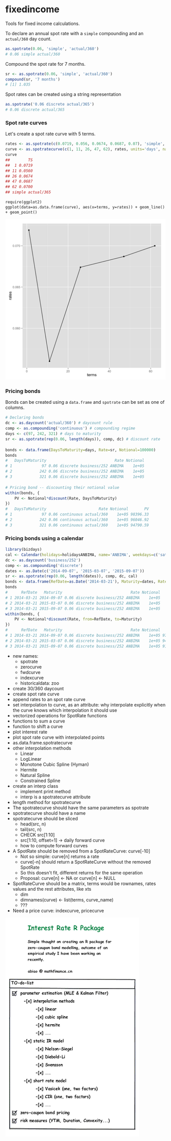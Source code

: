 # fixedincome

Tools for fixed income calculations.

To declare an annual spot rate with a `simple` compounding and an `actual/360` day count.

```r
as.spotrate(0.06, 'simple', 'actual/360')
# 0.06 simple actual/360 
```

Compound the spot rate for 7 months.

```r
sr <- as.spotrate(0.06, 'simple', 'actual/360')
compound(sr, '7 months')
# [1] 1.035
```

Spot rates can be created using a string representation

```r
as.spotrate('0.06 discrete actual/365')
# 0.06 discrete actual/365
```

### Spot rate curves

Let's create a spot rate curve with 5 terms.

```r
rates <- as.spotrate(c(0.0719, 0.056, 0.0674, 0.0687, 0.07), 'simple', 'actual/365')
curve <- as.spotratecurve(c(1, 11, 26, 47, 62), rates, units='days', name='TS')
curve
##        TS
##  1 0.0719
## 11 0.0560
## 26 0.0674
## 47 0.0687
## 62 0.0700
## simple actual/365 
```
<!-- print curve units -->
```{r}
require(ggplot2)
ggplot(data=as.data.frame(curve), aes(x=terms, y=rates)) + geom_line() + geom_point()
```

![Spot Rate Curve](TS.png "Spot Rate Curve")

### Pricing bonds

Bonds can be created using a `data.frame` and `spotrate` can be set as one of columns.

```r
# Declaring bonds
dc <- as.daycount('actual/360') # daycount rule
comp <- as.compounding('continuous') # compounding regime
days <- c(97, 242, 321) # days to maturity
sr <- as.spotrate(rep(0.06, length(days)), comp, dc) # discount rate

bonds <- data.frame(DaysToMaturity=days, Rate=sr, Notional=100000)
bonds
#   DaysToMaturity                              Rate Notional
# 1             97 0.06 discrete business/252 ANBIMA    1e+05
# 2            242 0.06 discrete business/252 ANBIMA    1e+05
# 3            321 0.06 discrete business/252 ANBIMA    1e+05

# Pricing bond -- discounting their notional value
within(bonds, {
	PV <- Notional*discount(Rate, DaysToMaturity)
})
#   DaysToMaturity                       Rate Notional       PV
# 1             97 0.06 continuous actual/360    1e+05 98396.33
# 2            242 0.06 continuous actual/360    1e+05 96046.92
# 3            321 0.06 continuous actual/360    1e+05 94790.59
```

### Pricing bonds using a calendar

```r
library(bizdays)
cal <- Calendar(holidays=holidaysANBIMA, name='ANBIMA', weekdays=c('saturday', 'sunday'))
dc <- as.daycount('business/252')
comp <- as.compounding('discrete')
dates <- as.Date(c('2014-09-07', '2015-03-07', '2015-09-07'))
sr <- as.spotrate(rep(0.06, length(dates)), comp, dc, cal)
bonds <- data.frame(RefDate=as.Date('2014-03-21'), Maturity=dates, Rate=sr, Notional=100000)
bonds
#      RefDate   Maturity                              Rate Notional
# 1 2014-03-21 2014-09-07 0.06 discrete business/252 ANBIMA    1e+05
# 2 2014-03-21 2015-03-07 0.06 discrete business/252 ANBIMA    1e+05
# 3 2014-03-21 2015-09-07 0.06 discrete business/252 ANBIMA    1e+05
within(bonds, {
	PV <- Notional*discount(Rate, from=RefDate, to=Maturity)
})
#      RefDate   Maturity                              Rate Notional       PV
# 1 2014-03-21 2014-09-07 0.06 discrete business/252 ANBIMA    1e+05 97353.43
# 2 2014-03-21 2015-03-07 0.06 discrete business/252 ANBIMA    1e+05 94558.01
# 3 2014-03-21 2015-09-07 0.06 discrete business/252 ANBIMA    1e+05 91842.86
```

- new names:
	- spotrate
	- zerocurve
	- fwdcurve
	- indexcurve
	- historicaldata: zoo
- create 30/360 daycount
- create spot rate curve
- append rates to an spot rate curve
- set interpolation to curve, as an attribute: why interpolate explicitly when the curve knows which interpolation it should use
- vectorized operations for SpotRate functions
- functions to sum a curve
- function to shift a curve
- plot interest rate
- plot spot rate curve with interpolated points
- as.data.frame.spotratecurve
- other interpolation methods
	- Linear
	- LogLinear
	- Monotone Cubic Spline (Hyman)
	- Hermite
	- Natural Spline
	- Constrained Spline
- create an interp class
	- implement print method
	- interp is a spotratecurve attribute
- length method for spotratecurve
- The spotratecurve should have the same parameters as spotrate
- spotratecurve should have a name
- spotratecurve should be sliced
	- head(src, n)
	- tail(src, n)
	- CHECK src[1:10]
	- src[1:10, offset=1] -> daily forward curve
	- how to compute forward curves
- A SpotRate should be removed from a SpotRateCurve: curve[-10]
	- Not so simple: curve[n] returns a rate
	- curve[-n] should return a SpotRateCurve without the removed SpotRate
	- So this doesn't fit, different returns for the same operation
	- Proposal: curve[n] <- NA or curve[n] <- NULL
- SpotRateCurve should be a matrix, terms would be rownames, rates values and the rest attributes, like xts
	- dim
	- dimnames(curve) <- list(terms, curve_name)
	- ???
- Need a price curve: indexcurve, pricecurve


![](interestrateRpackage.gif)

